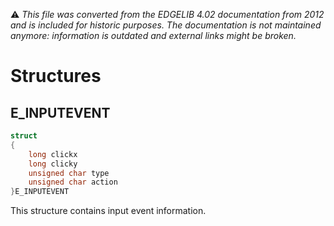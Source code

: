 :warning: _This file was converted from the EDGELIB 4.02 documentation from 2012 and is included for historic purposes. The documentation is not maintained anymore: information is outdated and external links might be broken._

# Structures

## E_INPUTEVENT
```c++
struct 
{ 
    long clickx 
    long clicky 
    unsigned char type 
    unsigned char action 
}E_INPUTEVENT
```

This structure contains input event information.


